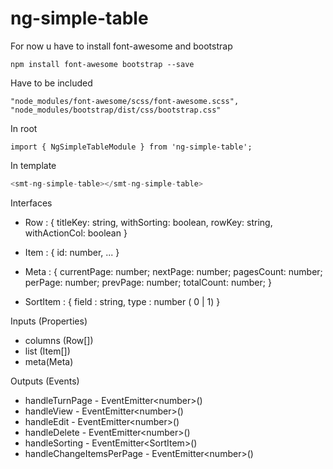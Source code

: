 # ng-simple-table

For now u have to install font-awesome and bootstrap

`npm install font-awesome bootstrap --save`

Have to be included 

`
"node_modules/font-awesome/scss/font-awesome.scss",
"node_modules/bootstrap/dist/css/bootstrap.css"
`

In root 

`import { NgSimpleTableModule } from 'ng-simple-table';`

In template

```javascript
<smt-ng-simple-table></smt-ng-simple-table>
```
Interfaces

- Row : {
    titleKey: string,
    withSorting: boolean,
    rowKey: string,
    withActionCol: boolean
}

- Item : {
    id: number,
    ...
}

- Meta : {
    currentPage: number;
    nextPage: number;
    pagesCount: number;
    perPage: number;
    prevPage: number;
    totalCount: number;
}

- SortItem : {
    field : string,
    type : number ( 0 | 1)
}


Inputs (Properties)

 - columns (Row[])
 - list (Item[])
 - meta(Meta)

Outputs (Events)
    
 - handleTurnPage - EventEmitter\<number>()
 - handleView - EventEmitter\<number>()
 - handleEdit - EventEmitter\<number>()
 - handleDelete - EventEmitter\<number>()
 - handleSorting - EventEmitter\<SortItem>()
 - handleChangeItemsPerPage - EventEmitter\<number>()